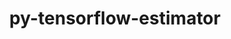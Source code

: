 ---
title: "py-tensorflow-estimator"
layout: cache
categories: [package, develop]
meta: {"versions": ["2.10"], "compilers": ["gcc@=11.3.0", "gcc@=7.3.1"], "oss": ["amzn2", "ubuntu22.04"], "platforms": ["linux"], "targets": ["ivybridge", "x86_64_v3", "x86_64_v4"], "stacks": ["ml-linux-x86_64-cpu", "ml-linux-x86_64-cuda", "ml-linux-x86_64-rocm", "root"], "num_specs": 93, "num_specs_by_stack": {"root": 93, "ml-linux-x86_64-rocm": 26, "ml-linux-x86_64-cpu": 26, "ml-linux-x86_64-cuda": 30}}
spec_details: [{"hash": "k3plju37bxj6gmanm7q4mphbpncoel7v", "compiler": "gcc@=7.3.1", "versions": ["2.10"], "os": "amzn2", "platform": "linux", "target": "ivybridge", "variants": ["build_system=generic"], "stacks": ["root"], "size": "-", "tarball": "https://binaries.spack.io/develop/build_cache/linux-amzn2-ivybridge/gcc-7.3.1/py-tensorflow-estimator-2.10/linux-amzn2-ivybridge-gcc-7.3.1-py-tensorflow-estimator-2.10-k3plju37bxj6gmanm7q4mphbpncoel7v.spack"}, {"hash": "juv2fxr5urfsboxzbzx7ykgcmizlwhx2", "compiler": "gcc@=7.3.1", "versions": ["2.10"], "os": "amzn2", "platform": "linux", "target": "ivybridge", "variants": ["build_system=generic"], "stacks": ["root"], "size": "-", "tarball": "https://binaries.spack.io/develop/build_cache/linux-amzn2-ivybridge/gcc-7.3.1/py-tensorflow-estimator-2.10/linux-amzn2-ivybridge-gcc-7.3.1-py-tensorflow-estimator-2.10-juv2fxr5urfsboxzbzx7ykgcmizlwhx2.spack"}, {"hash": "chwzm7s4figklyssmebqbrz6cn6pcvsn", "compiler": "gcc@=7.3.1", "versions": ["2.10"], "os": "amzn2", "platform": "linux", "target": "ivybridge", "variants": ["build_system=generic"], "stacks": ["root"], "size": "-", "tarball": "https://binaries.spack.io/develop/build_cache/linux-amzn2-ivybridge/gcc-7.3.1/py-tensorflow-estimator-2.10/linux-amzn2-ivybridge-gcc-7.3.1-py-tensorflow-estimator-2.10-chwzm7s4figklyssmebqbrz6cn6pcvsn.spack"}, {"hash": "z43cutvsutnqbymuio2ovc2k2bx72tni", "compiler": "gcc@=7.3.1", "versions": ["2.10"], "os": "amzn2", "platform": "linux", "target": "ivybridge", "variants": ["build_system=generic"], "stacks": ["root"], "size": "-", "tarball": "https://binaries.spack.io/develop/build_cache/linux-amzn2-ivybridge/gcc-7.3.1/py-tensorflow-estimator-2.10/linux-amzn2-ivybridge-gcc-7.3.1-py-tensorflow-estimator-2.10-z43cutvsutnqbymuio2ovc2k2bx72tni.spack"}, {"hash": "ynfh6syv3immdi6ie4gl4ijbszrdjohd", "compiler": "gcc@=7.3.1", "versions": ["2.10"], "os": "amzn2", "platform": "linux", "target": "ivybridge", "variants": ["build_system=generic"], "stacks": ["root"], "size": "-", "tarball": "https://binaries.spack.io/develop/build_cache/linux-amzn2-ivybridge/gcc-7.3.1/py-tensorflow-estimator-2.10/linux-amzn2-ivybridge-gcc-7.3.1-py-tensorflow-estimator-2.10-ynfh6syv3immdi6ie4gl4ijbszrdjohd.spack"}, {"hash": "n2devouqhwwltqgagplwkibxnthpmvs3", "compiler": "gcc@=7.3.1", "versions": ["2.10"], "os": "amzn2", "platform": "linux", "target": "ivybridge", "variants": ["build_system=generic"], "stacks": ["root"], "size": "-", "tarball": "https://binaries.spack.io/develop/build_cache/linux-amzn2-ivybridge/gcc-7.3.1/py-tensorflow-estimator-2.10/linux-amzn2-ivybridge-gcc-7.3.1-py-tensorflow-estimator-2.10-n2devouqhwwltqgagplwkibxnthpmvs3.spack"}, {"hash": "5q6dwrmzoi5t3p4hfx7x4iswhca3uwem", "compiler": "gcc@=7.3.1", "versions": ["2.10"], "os": "amzn2", "platform": "linux", "target": "x86_64_v3", "variants": ["build_system=generic"], "stacks": ["root"], "size": "-", "tarball": "https://binaries.spack.io/develop/build_cache/linux-amzn2-x86_64_v3/gcc-7.3.1/py-tensorflow-estimator-2.10/linux-amzn2-x86_64_v3-gcc-7.3.1-py-tensorflow-estimator-2.10-5q6dwrmzoi5t3p4hfx7x4iswhca3uwem.spack"}, {"hash": "knnt7c62kcwo4lg2bauaxe67j6srtm6d", "compiler": "gcc@=7.3.1", "versions": ["2.10"], "os": "amzn2", "platform": "linux", "target": "x86_64_v3", "variants": ["build_system=generic"], "stacks": ["root"], "size": "-", "tarball": "https://binaries.spack.io/develop/build_cache/linux-amzn2-x86_64_v3/gcc-7.3.1/py-tensorflow-estimator-2.10/linux-amzn2-x86_64_v3-gcc-7.3.1-py-tensorflow-estimator-2.10-knnt7c62kcwo4lg2bauaxe67j6srtm6d.spack"}, {"hash": "obp2dlfiw5iw53ohcisiuluz25oergfc", "compiler": "gcc@=7.3.1", "versions": ["2.10"], "os": "amzn2", "platform": "linux", "target": "x86_64_v3", "variants": [], "stacks": ["root"], "size": "-", "tarball": "https://binaries.spack.io/develop/build_cache/linux-amzn2-x86_64_v3/gcc-7.3.1/py-tensorflow-estimator-2.10/linux-amzn2-x86_64_v3-gcc-7.3.1-py-tensorflow-estimator-2.10-obp2dlfiw5iw53ohcisiuluz25oergfc.spack"}, {"hash": "abdhy2run75xqlaygypmoexs5jsmiwn6", "compiler": "gcc@=7.3.1", "versions": ["2.10"], "os": "amzn2", "platform": "linux", "target": "x86_64_v3", "variants": ["build_system=generic"], "stacks": ["root"], "size": "-", "tarball": "https://binaries.spack.io/develop/build_cache/linux-amzn2-x86_64_v3/gcc-7.3.1/py-tensorflow-estimator-2.10/linux-amzn2-x86_64_v3-gcc-7.3.1-py-tensorflow-estimator-2.10-abdhy2run75xqlaygypmoexs5jsmiwn6.spack"}, {"hash": "225l7lsi6i3xoaidtcsuhhbkna7zpdoo", "compiler": "gcc@=7.3.1", "versions": ["2.10"], "os": "amzn2", "platform": "linux", "target": "x86_64_v3", "variants": ["build_system=generic"], "stacks": ["root", "ml-linux-x86_64-rocm", "ml-linux-x86_64-cpu"], "size": "-", "tarball": "https://binaries.spack.io/develop/build_cache/linux-amzn2-x86_64_v3/gcc-7.3.1/py-tensorflow-estimator-2.10/linux-amzn2-x86_64_v3-gcc-7.3.1-py-tensorflow-estimator-2.10-225l7lsi6i3xoaidtcsuhhbkna7zpdoo.spack"}, {"hash": "byy3qhql7lonnvj26vwykj6hzfpnljks", "compiler": "gcc@=7.3.1", "versions": ["2.10"], "os": "amzn2", "platform": "linux", "target": "x86_64_v3", "variants": ["build_system=generic"], "stacks": ["root"], "size": "-", "tarball": "https://binaries.spack.io/develop/build_cache/linux-amzn2-x86_64_v3/gcc-7.3.1/py-tensorflow-estimator-2.10/linux-amzn2-x86_64_v3-gcc-7.3.1-py-tensorflow-estimator-2.10-byy3qhql7lonnvj26vwykj6hzfpnljks.spack"}, {"hash": "apzxjn3es53nkkfbi2t4a6yqyqi26vyt", "compiler": "gcc@=7.3.1", "versions": ["2.10"], "os": "amzn2", "platform": "linux", "target": "x86_64_v3", "variants": ["build_system=generic"], "stacks": ["root"], "size": "-", "tarball": "https://binaries.spack.io/develop/build_cache/linux-amzn2-x86_64_v3/gcc-7.3.1/py-tensorflow-estimator-2.10/linux-amzn2-x86_64_v3-gcc-7.3.1-py-tensorflow-estimator-2.10-apzxjn3es53nkkfbi2t4a6yqyqi26vyt.spack"}, {"hash": "fu4ioqtdg2wt3sinxpyxi66oxsyr4pqu", "compiler": "gcc@=7.3.1", "versions": ["2.10"], "os": "amzn2", "platform": "linux", "target": "x86_64_v3", "variants": ["build_system=generic"], "stacks": ["root"], "size": "-", "tarball": "https://binaries.spack.io/develop/build_cache/linux-amzn2-x86_64_v3/gcc-7.3.1/py-tensorflow-estimator-2.10/linux-amzn2-x86_64_v3-gcc-7.3.1-py-tensorflow-estimator-2.10-fu4ioqtdg2wt3sinxpyxi66oxsyr4pqu.spack"}, {"hash": "eoi3mxj3puxudzdxks2j6lfqkzn5b4vl", "compiler": "gcc@=7.3.1", "versions": ["2.10"], "os": "amzn2", "platform": "linux", "target": "x86_64_v3", "variants": ["build_system=generic"], "stacks": ["root"], "size": "-", "tarball": "https://binaries.spack.io/develop/build_cache/linux-amzn2-x86_64_v3/gcc-7.3.1/py-tensorflow-estimator-2.10/linux-amzn2-x86_64_v3-gcc-7.3.1-py-tensorflow-estimator-2.10-eoi3mxj3puxudzdxks2j6lfqkzn5b4vl.spack"}, {"hash": "5lop2s2qo4bvvrkqtxz4wvqgtlorjua6", "compiler": "gcc@=7.3.1", "versions": ["2.10"], "os": "amzn2", "platform": "linux", "target": "x86_64_v3", "variants": ["build_system=generic"], "stacks": ["root"], "size": "-", "tarball": "https://binaries.spack.io/develop/build_cache/linux-amzn2-x86_64_v3/gcc-7.3.1/py-tensorflow-estimator-2.10/linux-amzn2-x86_64_v3-gcc-7.3.1-py-tensorflow-estimator-2.10-5lop2s2qo4bvvrkqtxz4wvqgtlorjua6.spack"}, {"hash": "d3snmyi3q5cfus44nmdrxg3qeimwwofc", "compiler": "gcc@=7.3.1", "versions": ["2.10"], "os": "amzn2", "platform": "linux", "target": "x86_64_v3", "variants": ["build_system=generic"], "stacks": ["root"], "size": "-", "tarball": "https://binaries.spack.io/develop/build_cache/linux-amzn2-x86_64_v3/gcc-7.3.1/py-tensorflow-estimator-2.10/linux-amzn2-x86_64_v3-gcc-7.3.1-py-tensorflow-estimator-2.10-d3snmyi3q5cfus44nmdrxg3qeimwwofc.spack"}, {"hash": "53dvgz3eykwpkju6lqwq3jgbi4wrtxbi", "compiler": "gcc@=7.3.1", "versions": ["2.10"], "os": "amzn2", "platform": "linux", "target": "x86_64_v3", "variants": ["build_system=generic"], "stacks": ["root"], "size": "-", "tarball": "https://binaries.spack.io/develop/build_cache/linux-amzn2-x86_64_v3/gcc-7.3.1/py-tensorflow-estimator-2.10/linux-amzn2-x86_64_v3-gcc-7.3.1-py-tensorflow-estimator-2.10-53dvgz3eykwpkju6lqwq3jgbi4wrtxbi.spack"}, {"hash": "ch77gf23mtmcskvlp32kfhasfxpxudpe", "compiler": "gcc@=7.3.1", "versions": ["2.10"], "os": "amzn2", "platform": "linux", "target": "x86_64_v3", "variants": ["build_system=generic"], "stacks": ["root"], "size": "-", "tarball": "https://binaries.spack.io/develop/build_cache/linux-amzn2-x86_64_v3/gcc-7.3.1/py-tensorflow-estimator-2.10/linux-amzn2-x86_64_v3-gcc-7.3.1-py-tensorflow-estimator-2.10-ch77gf23mtmcskvlp32kfhasfxpxudpe.spack"}, {"hash": "ag6iwugr2h4xtavs3k342fgcsb452pih", "compiler": "gcc@=7.3.1", "versions": ["2.10"], "os": "amzn2", "platform": "linux", "target": "x86_64_v3", "variants": ["build_system=generic"], "stacks": ["root"], "size": "-", "tarball": "https://binaries.spack.io/develop/build_cache/linux-amzn2-x86_64_v3/gcc-7.3.1/py-tensorflow-estimator-2.10/linux-amzn2-x86_64_v3-gcc-7.3.1-py-tensorflow-estimator-2.10-ag6iwugr2h4xtavs3k342fgcsb452pih.spack"}, {"hash": "6n54wj2ryjwix6dogzqh2pn3cym5tunj", "compiler": "gcc@=7.3.1", "versions": ["2.10"], "os": "amzn2", "platform": "linux", "target": "x86_64_v3", "variants": ["build_system=generic"], "stacks": ["root"], "size": "-", "tarball": "https://binaries.spack.io/develop/build_cache/linux-amzn2-x86_64_v3/gcc-7.3.1/py-tensorflow-estimator-2.10/linux-amzn2-x86_64_v3-gcc-7.3.1-py-tensorflow-estimator-2.10-6n54wj2ryjwix6dogzqh2pn3cym5tunj.spack"}, {"hash": "chwprdgv7flntwmk6hrlwr2fzzubwcb6", "compiler": "gcc@=7.3.1", "versions": ["2.10"], "os": "amzn2", "platform": "linux", "target": "x86_64_v3", "variants": ["build_system=generic"], "stacks": ["root"], "size": "-", "tarball": "https://binaries.spack.io/develop/build_cache/linux-amzn2-x86_64_v3/gcc-7.3.1/py-tensorflow-estimator-2.10/linux-amzn2-x86_64_v3-gcc-7.3.1-py-tensorflow-estimator-2.10-chwprdgv7flntwmk6hrlwr2fzzubwcb6.spack"}, {"hash": "6hns2hmsjlthitgfs3mafibmr3ye42r2", "compiler": "gcc@=7.3.1", "versions": ["2.10"], "os": "amzn2", "platform": "linux", "target": "x86_64_v3", "variants": ["build_system=generic"], "stacks": ["root"], "size": "-", "tarball": "https://binaries.spack.io/develop/build_cache/linux-amzn2-x86_64_v3/gcc-7.3.1/py-tensorflow-estimator-2.10/linux-amzn2-x86_64_v3-gcc-7.3.1-py-tensorflow-estimator-2.10-6hns2hmsjlthitgfs3mafibmr3ye42r2.spack"}, {"hash": "t6y7r4ie5xo2bmibbsogvv7ok5gpgk4q", "compiler": "gcc@=7.3.1", "versions": ["2.10"], "os": "amzn2", "platform": "linux", "target": "x86_64_v3", "variants": ["build_system=generic"], "stacks": ["root"], "size": "-", "tarball": "https://binaries.spack.io/develop/build_cache/linux-amzn2-x86_64_v3/gcc-7.3.1/py-tensorflow-estimator-2.10/linux-amzn2-x86_64_v3-gcc-7.3.1-py-tensorflow-estimator-2.10-t6y7r4ie5xo2bmibbsogvv7ok5gpgk4q.spack"}, {"hash": "lx4hcglvutmbykezoz42lsylapn7uxej", "compiler": "gcc@=7.3.1", "versions": ["2.10"], "os": "amzn2", "platform": "linux", "target": "x86_64_v3", "variants": ["build_system=generic"], "stacks": ["root"], "size": "-", "tarball": "https://binaries.spack.io/develop/build_cache/linux-amzn2-x86_64_v3/gcc-7.3.1/py-tensorflow-estimator-2.10/linux-amzn2-x86_64_v3-gcc-7.3.1-py-tensorflow-estimator-2.10-lx4hcglvutmbykezoz42lsylapn7uxej.spack"}, {"hash": "pvtbjgijzqhzab5dxlo7pysk3zaxslzp", "compiler": "gcc@=7.3.1", "versions": ["2.10"], "os": "amzn2", "platform": "linux", "target": "x86_64_v3", "variants": ["build_system=generic"], "stacks": ["root"], "size": "-", "tarball": "https://binaries.spack.io/develop/build_cache/linux-amzn2-x86_64_v3/gcc-7.3.1/py-tensorflow-estimator-2.10/linux-amzn2-x86_64_v3-gcc-7.3.1-py-tensorflow-estimator-2.10-pvtbjgijzqhzab5dxlo7pysk3zaxslzp.spack"}, {"hash": "xoplfn3ehx22mj4evgu2np3ixz3fqdn3", "compiler": "gcc@=7.3.1", "versions": ["2.10"], "os": "amzn2", "platform": "linux", "target": "x86_64_v3", "variants": [], "stacks": ["root"], "size": "-", "tarball": "https://binaries.spack.io/develop/build_cache/linux-amzn2-x86_64_v3/gcc-7.3.1/py-tensorflow-estimator-2.10/linux-amzn2-x86_64_v3-gcc-7.3.1-py-tensorflow-estimator-2.10-xoplfn3ehx22mj4evgu2np3ixz3fqdn3.spack"}, {"hash": "nqzl64r2bbe3pa54kh276ezxbwljxk3s", "compiler": "gcc@=7.3.1", "versions": ["2.10"], "os": "amzn2", "platform": "linux", "target": "x86_64_v3", "variants": ["build_system=generic"], "stacks": ["root"], "size": "-", "tarball": "https://binaries.spack.io/develop/build_cache/linux-amzn2-x86_64_v3/gcc-7.3.1/py-tensorflow-estimator-2.10/linux-amzn2-x86_64_v3-gcc-7.3.1-py-tensorflow-estimator-2.10-nqzl64r2bbe3pa54kh276ezxbwljxk3s.spack"}, {"hash": "x5ldcskcnsbnzqe64ycpr3oojsdnktu7", "compiler": "gcc@=7.3.1", "versions": ["2.10"], "os": "amzn2", "platform": "linux", "target": "x86_64_v3", "variants": ["build_system=generic"], "stacks": ["root"], "size": "-", "tarball": "https://binaries.spack.io/develop/build_cache/linux-amzn2-x86_64_v3/gcc-7.3.1/py-tensorflow-estimator-2.10/linux-amzn2-x86_64_v3-gcc-7.3.1-py-tensorflow-estimator-2.10-x5ldcskcnsbnzqe64ycpr3oojsdnktu7.spack"}, {"hash": "xruxfkcjqinli7cxggtsurccwh5pvdta", "compiler": "gcc@=7.3.1", "versions": ["2.10"], "os": "amzn2", "platform": "linux", "target": "x86_64_v3", "variants": ["build_system=generic"], "stacks": ["root"], "size": "-", "tarball": "https://binaries.spack.io/develop/build_cache/linux-amzn2-x86_64_v3/gcc-7.3.1/py-tensorflow-estimator-2.10/linux-amzn2-x86_64_v3-gcc-7.3.1-py-tensorflow-estimator-2.10-xruxfkcjqinli7cxggtsurccwh5pvdta.spack"}, {"hash": "ykgnyy7sls2px2r4ptgq4e275syatyol", "compiler": "gcc@=7.3.1", "versions": ["2.10"], "os": "amzn2", "platform": "linux", "target": "x86_64_v3", "variants": ["build_system=generic"], "stacks": ["root"], "size": "-", "tarball": "https://binaries.spack.io/develop/build_cache/linux-amzn2-x86_64_v3/gcc-7.3.1/py-tensorflow-estimator-2.10/linux-amzn2-x86_64_v3-gcc-7.3.1-py-tensorflow-estimator-2.10-ykgnyy7sls2px2r4ptgq4e275syatyol.spack"}, {"hash": "wdpi2ccn2ydi5qy255aqmluhehv2vu5w", "compiler": "gcc@=7.3.1", "versions": ["2.10"], "os": "amzn2", "platform": "linux", "target": "x86_64_v3", "variants": [], "stacks": ["root"], "size": "-", "tarball": "https://binaries.spack.io/develop/build_cache/linux-amzn2-x86_64_v3/gcc-7.3.1/py-tensorflow-estimator-2.10/linux-amzn2-x86_64_v3-gcc-7.3.1-py-tensorflow-estimator-2.10-wdpi2ccn2ydi5qy255aqmluhehv2vu5w.spack"}, {"hash": "xwxctlvpdfavvodm62beuoy6vjf47nu3", "compiler": "gcc@=7.3.1", "versions": ["2.10"], "os": "amzn2", "platform": "linux", "target": "x86_64_v3", "variants": ["build_system=generic"], "stacks": ["root", "ml-linux-x86_64-cuda"], "size": "-", "tarball": "https://binaries.spack.io/develop/build_cache/linux-amzn2-x86_64_v3/gcc-7.3.1/py-tensorflow-estimator-2.10/linux-amzn2-x86_64_v3-gcc-7.3.1-py-tensorflow-estimator-2.10-xwxctlvpdfavvodm62beuoy6vjf47nu3.spack"}, {"hash": "heyjvmtatyg6cxukawn32mopgjyjrmr4", "compiler": "gcc@=7.3.1", "versions": ["2.10"], "os": "amzn2", "platform": "linux", "target": "x86_64_v4", "variants": [], "stacks": ["root"], "size": "-", "tarball": "https://binaries.spack.io/develop/build_cache/linux-amzn2-x86_64_v4/gcc-7.3.1/py-tensorflow-estimator-2.10/linux-amzn2-x86_64_v4-gcc-7.3.1-py-tensorflow-estimator-2.10-heyjvmtatyg6cxukawn32mopgjyjrmr4.spack"}, {"hash": "44gn3uomtbf2gyt37fdqh6ajnjlqymst", "compiler": "gcc@=7.3.1", "versions": ["2.10"], "os": "amzn2", "platform": "linux", "target": "x86_64_v4", "variants": [], "stacks": ["root"], "size": "-", "tarball": "https://binaries.spack.io/develop/build_cache/linux-amzn2-x86_64_v4/gcc-7.3.1/py-tensorflow-estimator-2.10/linux-amzn2-x86_64_v4-gcc-7.3.1-py-tensorflow-estimator-2.10-44gn3uomtbf2gyt37fdqh6ajnjlqymst.spack"}, {"hash": "twiwmhsy43om4tulyqesvibq3iqdvvhs", "compiler": "gcc@=7.3.1", "versions": ["2.10"], "os": "amzn2", "platform": "linux", "target": "x86_64_v4", "variants": [], "stacks": ["root"], "size": "-", "tarball": "https://binaries.spack.io/develop/build_cache/linux-amzn2-x86_64_v4/gcc-7.3.1/py-tensorflow-estimator-2.10/linux-amzn2-x86_64_v4-gcc-7.3.1-py-tensorflow-estimator-2.10-twiwmhsy43om4tulyqesvibq3iqdvvhs.spack"}, {"hash": "jpuxlzoivdaspyiojq2k7muzxb56jcsm", "compiler": "gcc@=7.3.1", "versions": ["2.10"], "os": "amzn2", "platform": "linux", "target": "x86_64_v4", "variants": [], "stacks": ["root"], "size": "-", "tarball": "https://binaries.spack.io/develop/build_cache/linux-amzn2-x86_64_v4/gcc-7.3.1/py-tensorflow-estimator-2.10/linux-amzn2-x86_64_v4-gcc-7.3.1-py-tensorflow-estimator-2.10-jpuxlzoivdaspyiojq2k7muzxb56jcsm.spack"}, {"hash": "wm7wmy7yxk55gvg2c75ip4hxi5wihleu", "compiler": "gcc@=7.3.1", "versions": ["2.10"], "os": "amzn2", "platform": "linux", "target": "x86_64_v4", "variants": [], "stacks": ["root"], "size": "-", "tarball": "https://binaries.spack.io/develop/build_cache/linux-amzn2-x86_64_v4/gcc-7.3.1/py-tensorflow-estimator-2.10/linux-amzn2-x86_64_v4-gcc-7.3.1-py-tensorflow-estimator-2.10-wm7wmy7yxk55gvg2c75ip4hxi5wihleu.spack"}, {"hash": "ym3cazyxiy6whh46ruwj6wdzvdrdjbe6", "compiler": "gcc@=7.3.1", "versions": ["2.10"], "os": "amzn2", "platform": "linux", "target": "x86_64_v4", "variants": [], "stacks": ["root"], "size": "-", "tarball": "https://binaries.spack.io/develop/build_cache/linux-amzn2-x86_64_v4/gcc-7.3.1/py-tensorflow-estimator-2.10/linux-amzn2-x86_64_v4-gcc-7.3.1-py-tensorflow-estimator-2.10-ym3cazyxiy6whh46ruwj6wdzvdrdjbe6.spack"}, {"hash": "dynzfqczjoijzbu5xnyw4vnvhesyvrxy", "compiler": "gcc@=11.3.0", "versions": ["2.10"], "os": "ubuntu22.04", "platform": "linux", "target": "x86_64_v3", "variants": ["build_system=generic"], "stacks": ["root", "ml-linux-x86_64-cuda"], "size": "-", "tarball": "https://binaries.spack.io/develop/build_cache/linux-ubuntu22.04-x86_64_v3/gcc-11.3.0/py-tensorflow-estimator-2.10/linux-ubuntu22.04-x86_64_v3-gcc-11.3.0-py-tensorflow-estimator-2.10-dynzfqczjoijzbu5xnyw4vnvhesyvrxy.spack"}, {"hash": "dxw4etqsuujd3aq3nqzl5mtqzqjawoun", "compiler": "gcc@=11.3.0", "versions": ["2.10"], "os": "ubuntu22.04", "platform": "linux", "target": "x86_64_v3", "variants": ["build_system=generic"], "stacks": ["root", "ml-linux-x86_64-cuda"], "size": "-", "tarball": "https://binaries.spack.io/develop/build_cache/linux-ubuntu22.04-x86_64_v3/gcc-11.3.0/py-tensorflow-estimator-2.10/linux-ubuntu22.04-x86_64_v3-gcc-11.3.0-py-tensorflow-estimator-2.10-dxw4etqsuujd3aq3nqzl5mtqzqjawoun.spack"}, {"hash": "67dnr3vekyayeeeu5cgemswfikmhl2au", "compiler": "gcc@=11.3.0", "versions": ["2.10"], "os": "ubuntu22.04", "platform": "linux", "target": "x86_64_v3", "variants": ["build_system=generic"], "stacks": ["root", "ml-linux-x86_64-rocm", "ml-linux-x86_64-cpu"], "size": "-", "tarball": "https://binaries.spack.io/develop/build_cache/linux-ubuntu22.04-x86_64_v3/gcc-11.3.0/py-tensorflow-estimator-2.10/linux-ubuntu22.04-x86_64_v3-gcc-11.3.0-py-tensorflow-estimator-2.10-67dnr3vekyayeeeu5cgemswfikmhl2au.spack"}, {"hash": "7mkrwnfu5pyonit72nmp36o5b5sjvvor", "compiler": "gcc@=11.3.0", "versions": ["2.10"], "os": "ubuntu22.04", "platform": "linux", "target": "x86_64_v3", "variants": ["build_system=generic"], "stacks": ["root", "ml-linux-x86_64-rocm", "ml-linux-x86_64-cpu"], "size": "-", "tarball": "https://binaries.spack.io/develop/build_cache/linux-ubuntu22.04-x86_64_v3/gcc-11.3.0/py-tensorflow-estimator-2.10/linux-ubuntu22.04-x86_64_v3-gcc-11.3.0-py-tensorflow-estimator-2.10-7mkrwnfu5pyonit72nmp36o5b5sjvvor.spack"}, {"hash": "av7byt7sxnzgubsywrtxgfgovppalcqn", "compiler": "gcc@=11.3.0", "versions": ["2.10"], "os": "ubuntu22.04", "platform": "linux", "target": "x86_64_v3", "variants": ["build_system=generic"], "stacks": ["root", "ml-linux-x86_64-rocm", "ml-linux-x86_64-cpu"], "size": "-", "tarball": "https://binaries.spack.io/develop/build_cache/linux-ubuntu22.04-x86_64_v3/gcc-11.3.0/py-tensorflow-estimator-2.10/linux-ubuntu22.04-x86_64_v3-gcc-11.3.0-py-tensorflow-estimator-2.10-av7byt7sxnzgubsywrtxgfgovppalcqn.spack"}, {"hash": "coo2dvtl2rvopxqi56h7bhvoxprqpudt", "compiler": "gcc@=11.3.0", "versions": ["2.10"], "os": "ubuntu22.04", "platform": "linux", "target": "x86_64_v3", "variants": ["build_system=generic"], "stacks": ["root", "ml-linux-x86_64-cuda"], "size": "-", "tarball": "https://binaries.spack.io/develop/build_cache/linux-ubuntu22.04-x86_64_v3/gcc-11.3.0/py-tensorflow-estimator-2.10/linux-ubuntu22.04-x86_64_v3-gcc-11.3.0-py-tensorflow-estimator-2.10-coo2dvtl2rvopxqi56h7bhvoxprqpudt.spack"}, {"hash": "d7i5vpxfzi6yd2npsmpofrllvtmbpboz", "compiler": "gcc@=11.3.0", "versions": ["2.10"], "os": "ubuntu22.04", "platform": "linux", "target": "x86_64_v3", "variants": ["build_system=generic"], "stacks": ["root", "ml-linux-x86_64-cuda"], "size": "-", "tarball": "https://binaries.spack.io/develop/build_cache/linux-ubuntu22.04-x86_64_v3/gcc-11.3.0/py-tensorflow-estimator-2.10/linux-ubuntu22.04-x86_64_v3-gcc-11.3.0-py-tensorflow-estimator-2.10-d7i5vpxfzi6yd2npsmpofrllvtmbpboz.spack"}, {"hash": "b3l7ffpwtjflawtftzzhvg3cn52zdh6f", "compiler": "gcc@=11.3.0", "versions": ["2.10"], "os": "ubuntu22.04", "platform": "linux", "target": "x86_64_v3", "variants": ["build_system=generic"], "stacks": ["root", "ml-linux-x86_64-rocm", "ml-linux-x86_64-cpu"], "size": "-", "tarball": "https://binaries.spack.io/develop/build_cache/linux-ubuntu22.04-x86_64_v3/gcc-11.3.0/py-tensorflow-estimator-2.10/linux-ubuntu22.04-x86_64_v3-gcc-11.3.0-py-tensorflow-estimator-2.10-b3l7ffpwtjflawtftzzhvg3cn52zdh6f.spack"}, {"hash": "czhjy5myg4eqowujbrqwya34zm3dciuh", "compiler": "gcc@=11.3.0", "versions": ["2.10"], "os": "ubuntu22.04", "platform": "linux", "target": "x86_64_v3", "variants": ["build_system=generic"], "stacks": ["root", "ml-linux-x86_64-rocm", "ml-linux-x86_64-cpu"], "size": "-", "tarball": "https://binaries.spack.io/develop/build_cache/linux-ubuntu22.04-x86_64_v3/gcc-11.3.0/py-tensorflow-estimator-2.10/linux-ubuntu22.04-x86_64_v3-gcc-11.3.0-py-tensorflow-estimator-2.10-czhjy5myg4eqowujbrqwya34zm3dciuh.spack"}, {"hash": "c4hhpj7otgigjrzagmxvrceobmxddtfa", "compiler": "gcc@=11.3.0", "versions": ["2.10"], "os": "ubuntu22.04", "platform": "linux", "target": "x86_64_v3", "variants": ["build_system=generic"], "stacks": ["root", "ml-linux-x86_64-rocm", "ml-linux-x86_64-cpu"], "size": "-", "tarball": "https://binaries.spack.io/develop/build_cache/linux-ubuntu22.04-x86_64_v3/gcc-11.3.0/py-tensorflow-estimator-2.10/linux-ubuntu22.04-x86_64_v3-gcc-11.3.0-py-tensorflow-estimator-2.10-c4hhpj7otgigjrzagmxvrceobmxddtfa.spack"}, {"hash": "arn522tsxuu7wljhygptssyglsryv5hw", "compiler": "gcc@=11.3.0", "versions": ["2.10"], "os": "ubuntu22.04", "platform": "linux", "target": "x86_64_v3", "variants": ["build_system=generic"], "stacks": ["root", "ml-linux-x86_64-cuda"], "size": "-", "tarball": "https://binaries.spack.io/develop/build_cache/linux-ubuntu22.04-x86_64_v3/gcc-11.3.0/py-tensorflow-estimator-2.10/linux-ubuntu22.04-x86_64_v3-gcc-11.3.0-py-tensorflow-estimator-2.10-arn522tsxuu7wljhygptssyglsryv5hw.spack"}, {"hash": "6mnsss6jw24wt2iavd263sfu3t56ftnv", "compiler": "gcc@=11.3.0", "versions": ["2.10"], "os": "ubuntu22.04", "platform": "linux", "target": "x86_64_v3", "variants": ["build_system=generic"], "stacks": ["root", "ml-linux-x86_64-cuda"], "size": "-", "tarball": "https://binaries.spack.io/develop/build_cache/linux-ubuntu22.04-x86_64_v3/gcc-11.3.0/py-tensorflow-estimator-2.10/linux-ubuntu22.04-x86_64_v3-gcc-11.3.0-py-tensorflow-estimator-2.10-6mnsss6jw24wt2iavd263sfu3t56ftnv.spack"}, {"hash": "6lhvypg7l2kiavgkd7i6j77uu2ujjpu6", "compiler": "gcc@=11.3.0", "versions": ["2.10"], "os": "ubuntu22.04", "platform": "linux", "target": "x86_64_v3", "variants": ["build_system=generic"], "stacks": ["root", "ml-linux-x86_64-cuda"], "size": "-", "tarball": "https://binaries.spack.io/develop/build_cache/linux-ubuntu22.04-x86_64_v3/gcc-11.3.0/py-tensorflow-estimator-2.10/linux-ubuntu22.04-x86_64_v3-gcc-11.3.0-py-tensorflow-estimator-2.10-6lhvypg7l2kiavgkd7i6j77uu2ujjpu6.spack"}, {"hash": "54faryzdds3hjwsutrcyl2d4xm6luxkq", "compiler": "gcc@=11.3.0", "versions": ["2.10"], "os": "ubuntu22.04", "platform": "linux", "target": "x86_64_v3", "variants": ["build_system=generic"], "stacks": ["root", "ml-linux-x86_64-cuda"], "size": "-", "tarball": "https://binaries.spack.io/develop/build_cache/linux-ubuntu22.04-x86_64_v3/gcc-11.3.0/py-tensorflow-estimator-2.10/linux-ubuntu22.04-x86_64_v3-gcc-11.3.0-py-tensorflow-estimator-2.10-54faryzdds3hjwsutrcyl2d4xm6luxkq.spack"}, {"hash": "5if7grs6x2mmqhgrrodu4dwuq2ryaeir", "compiler": "gcc@=11.3.0", "versions": ["2.10"], "os": "ubuntu22.04", "platform": "linux", "target": "x86_64_v3", "variants": ["build_system=generic"], "stacks": ["root", "ml-linux-x86_64-cuda"], "size": "-", "tarball": "https://binaries.spack.io/develop/build_cache/linux-ubuntu22.04-x86_64_v3/gcc-11.3.0/py-tensorflow-estimator-2.10/linux-ubuntu22.04-x86_64_v3-gcc-11.3.0-py-tensorflow-estimator-2.10-5if7grs6x2mmqhgrrodu4dwuq2ryaeir.spack"}, {"hash": "7gw6d34lcfxvivparexe5yowvc4lwx62", "compiler": "gcc@=11.3.0", "versions": ["2.10"], "os": "ubuntu22.04", "platform": "linux", "target": "x86_64_v3", "variants": ["build_system=generic"], "stacks": ["root", "ml-linux-x86_64-cuda"], "size": "-", "tarball": "https://binaries.spack.io/develop/build_cache/linux-ubuntu22.04-x86_64_v3/gcc-11.3.0/py-tensorflow-estimator-2.10/linux-ubuntu22.04-x86_64_v3-gcc-11.3.0-py-tensorflow-estimator-2.10-7gw6d34lcfxvivparexe5yowvc4lwx62.spack"}, {"hash": "3uipdcxdrnenf6kbuicn5ke6roqqjso7", "compiler": "gcc@=11.3.0", "versions": ["2.10"], "os": "ubuntu22.04", "platform": "linux", "target": "x86_64_v3", "variants": ["build_system=generic"], "stacks": ["root", "ml-linux-x86_64-rocm", "ml-linux-x86_64-cpu"], "size": "-", "tarball": "https://binaries.spack.io/develop/build_cache/linux-ubuntu22.04-x86_64_v3/gcc-11.3.0/py-tensorflow-estimator-2.10/linux-ubuntu22.04-x86_64_v3-gcc-11.3.0-py-tensorflow-estimator-2.10-3uipdcxdrnenf6kbuicn5ke6roqqjso7.spack"}, {"hash": "6rhrdph2kvsgylasm75rsg53vyzpdamf", "compiler": "gcc@=11.3.0", "versions": ["2.10"], "os": "ubuntu22.04", "platform": "linux", "target": "x86_64_v3", "variants": ["build_system=generic"], "stacks": ["root", "ml-linux-x86_64-cuda"], "size": "-", "tarball": "https://binaries.spack.io/develop/build_cache/linux-ubuntu22.04-x86_64_v3/gcc-11.3.0/py-tensorflow-estimator-2.10/linux-ubuntu22.04-x86_64_v3-gcc-11.3.0-py-tensorflow-estimator-2.10-6rhrdph2kvsgylasm75rsg53vyzpdamf.spack"}, {"hash": "56fum6r4nqu52yfenfd26zgmv5sxfq3a", "compiler": "gcc@=11.3.0", "versions": ["2.10"], "os": "ubuntu22.04", "platform": "linux", "target": "x86_64_v3", "variants": ["build_system=generic"], "stacks": ["root", "ml-linux-x86_64-cuda"], "size": "-", "tarball": "https://binaries.spack.io/develop/build_cache/linux-ubuntu22.04-x86_64_v3/gcc-11.3.0/py-tensorflow-estimator-2.10/linux-ubuntu22.04-x86_64_v3-gcc-11.3.0-py-tensorflow-estimator-2.10-56fum6r4nqu52yfenfd26zgmv5sxfq3a.spack"}, {"hash": "3prwu5bcch5t5i57zgckacvi56ktp7hb", "compiler": "gcc@=11.3.0", "versions": ["2.10"], "os": "ubuntu22.04", "platform": "linux", "target": "x86_64_v3", "variants": ["build_system=generic"], "stacks": ["root", "ml-linux-x86_64-rocm", "ml-linux-x86_64-cpu"], "size": "-", "tarball": "https://binaries.spack.io/develop/build_cache/linux-ubuntu22.04-x86_64_v3/gcc-11.3.0/py-tensorflow-estimator-2.10/linux-ubuntu22.04-x86_64_v3-gcc-11.3.0-py-tensorflow-estimator-2.10-3prwu5bcch5t5i57zgckacvi56ktp7hb.spack"}, {"hash": "77zbdrra54pqutmo4l7dt6miuh6hushp", "compiler": "gcc@=11.3.0", "versions": ["2.10"], "os": "ubuntu22.04", "platform": "linux", "target": "x86_64_v3", "variants": ["build_system=generic"], "stacks": ["root", "ml-linux-x86_64-cuda"], "size": "-", "tarball": "https://binaries.spack.io/develop/build_cache/linux-ubuntu22.04-x86_64_v3/gcc-11.3.0/py-tensorflow-estimator-2.10/linux-ubuntu22.04-x86_64_v3-gcc-11.3.0-py-tensorflow-estimator-2.10-77zbdrra54pqutmo4l7dt6miuh6hushp.spack"}, {"hash": "aerzf5rqhwksuwsp46wgtkjc3iaxz7s5", "compiler": "gcc@=11.3.0", "versions": ["2.10"], "os": "ubuntu22.04", "platform": "linux", "target": "x86_64_v3", "variants": ["build_system=generic"], "stacks": ["root", "ml-linux-x86_64-rocm", "ml-linux-x86_64-cpu"], "size": "-", "tarball": "https://binaries.spack.io/develop/build_cache/linux-ubuntu22.04-x86_64_v3/gcc-11.3.0/py-tensorflow-estimator-2.10/linux-ubuntu22.04-x86_64_v3-gcc-11.3.0-py-tensorflow-estimator-2.10-aerzf5rqhwksuwsp46wgtkjc3iaxz7s5.spack"}, {"hash": "di43dutxijidm24uubsekdke6aiyuxwl", "compiler": "gcc@=11.3.0", "versions": ["2.10"], "os": "ubuntu22.04", "platform": "linux", "target": "x86_64_v3", "variants": ["build_system=generic"], "stacks": ["root", "ml-linux-x86_64-rocm", "ml-linux-x86_64-cpu"], "size": "-", "tarball": "https://binaries.spack.io/develop/build_cache/linux-ubuntu22.04-x86_64_v3/gcc-11.3.0/py-tensorflow-estimator-2.10/linux-ubuntu22.04-x86_64_v3-gcc-11.3.0-py-tensorflow-estimator-2.10-di43dutxijidm24uubsekdke6aiyuxwl.spack"}, {"hash": "ph6awkpssey7qb57letgicik3f3554gz", "compiler": "gcc@=11.3.0", "versions": ["2.10"], "os": "ubuntu22.04", "platform": "linux", "target": "x86_64_v3", "variants": ["build_system=generic"], "stacks": ["root", "ml-linux-x86_64-cuda"], "size": "-", "tarball": "https://binaries.spack.io/develop/build_cache/linux-ubuntu22.04-x86_64_v3/gcc-11.3.0/py-tensorflow-estimator-2.10/linux-ubuntu22.04-x86_64_v3-gcc-11.3.0-py-tensorflow-estimator-2.10-ph6awkpssey7qb57letgicik3f3554gz.spack"}, {"hash": "eku4r7u7hwulvjjzo6rtpxi74p4n6bye", "compiler": "gcc@=11.3.0", "versions": ["2.10"], "os": "ubuntu22.04", "platform": "linux", "target": "x86_64_v3", "variants": ["build_system=generic"], "stacks": ["root", "ml-linux-x86_64-rocm", "ml-linux-x86_64-cpu"], "size": "-", "tarball": "https://binaries.spack.io/develop/build_cache/linux-ubuntu22.04-x86_64_v3/gcc-11.3.0/py-tensorflow-estimator-2.10/linux-ubuntu22.04-x86_64_v3-gcc-11.3.0-py-tensorflow-estimator-2.10-eku4r7u7hwulvjjzo6rtpxi74p4n6bye.spack"}, {"hash": "rtraej7ull6um6rcs37nbgvtb7hja5sj", "compiler": "gcc@=11.3.0", "versions": ["2.10"], "os": "ubuntu22.04", "platform": "linux", "target": "x86_64_v3", "variants": ["build_system=generic"], "stacks": ["root", "ml-linux-x86_64-cuda"], "size": "-", "tarball": "https://binaries.spack.io/develop/build_cache/linux-ubuntu22.04-x86_64_v3/gcc-11.3.0/py-tensorflow-estimator-2.10/linux-ubuntu22.04-x86_64_v3-gcc-11.3.0-py-tensorflow-estimator-2.10-rtraej7ull6um6rcs37nbgvtb7hja5sj.spack"}, {"hash": "fzt7bsucnq4kluxgnr2ngqwoqh6iew4v", "compiler": "gcc@=11.3.0", "versions": ["2.10"], "os": "ubuntu22.04", "platform": "linux", "target": "x86_64_v3", "variants": ["build_system=generic"], "stacks": ["root", "ml-linux-x86_64-cuda"], "size": "-", "tarball": "https://binaries.spack.io/develop/build_cache/linux-ubuntu22.04-x86_64_v3/gcc-11.3.0/py-tensorflow-estimator-2.10/linux-ubuntu22.04-x86_64_v3-gcc-11.3.0-py-tensorflow-estimator-2.10-fzt7bsucnq4kluxgnr2ngqwoqh6iew4v.spack"}, {"hash": "qxsi4eior2qzrg2hi4oghmhzm7tj7qzv", "compiler": "gcc@=11.3.0", "versions": ["2.10"], "os": "ubuntu22.04", "platform": "linux", "target": "x86_64_v3", "variants": ["build_system=generic"], "stacks": ["root", "ml-linux-x86_64-cuda"], "size": "-", "tarball": "https://binaries.spack.io/develop/build_cache/linux-ubuntu22.04-x86_64_v3/gcc-11.3.0/py-tensorflow-estimator-2.10/linux-ubuntu22.04-x86_64_v3-gcc-11.3.0-py-tensorflow-estimator-2.10-qxsi4eior2qzrg2hi4oghmhzm7tj7qzv.spack"}, {"hash": "e6tngerchkbgyhz7rcjifqfada3l2qja", "compiler": "gcc@=11.3.0", "versions": ["2.10"], "os": "ubuntu22.04", "platform": "linux", "target": "x86_64_v3", "variants": ["build_system=generic"], "stacks": ["root", "ml-linux-x86_64-cuda"], "size": "-", "tarball": "https://binaries.spack.io/develop/build_cache/linux-ubuntu22.04-x86_64_v3/gcc-11.3.0/py-tensorflow-estimator-2.10/linux-ubuntu22.04-x86_64_v3-gcc-11.3.0-py-tensorflow-estimator-2.10-e6tngerchkbgyhz7rcjifqfada3l2qja.spack"}, {"hash": "ssi57ohcksbuikpexqw4gfxwxksjkwqs", "compiler": "gcc@=11.3.0", "versions": ["2.10"], "os": "ubuntu22.04", "platform": "linux", "target": "x86_64_v3", "variants": ["build_system=generic"], "stacks": ["root", "ml-linux-x86_64-rocm", "ml-linux-x86_64-cpu"], "size": "-", "tarball": "https://binaries.spack.io/develop/build_cache/linux-ubuntu22.04-x86_64_v3/gcc-11.3.0/py-tensorflow-estimator-2.10/linux-ubuntu22.04-x86_64_v3-gcc-11.3.0-py-tensorflow-estimator-2.10-ssi57ohcksbuikpexqw4gfxwxksjkwqs.spack"}, {"hash": "iirhbd6m7uxdmohk4fgssge7reazjgxl", "compiler": "gcc@=11.3.0", "versions": ["2.10"], "os": "ubuntu22.04", "platform": "linux", "target": "x86_64_v3", "variants": ["build_system=generic"], "stacks": ["root", "ml-linux-x86_64-cuda"], "size": "-", "tarball": "https://binaries.spack.io/develop/build_cache/linux-ubuntu22.04-x86_64_v3/gcc-11.3.0/py-tensorflow-estimator-2.10/linux-ubuntu22.04-x86_64_v3-gcc-11.3.0-py-tensorflow-estimator-2.10-iirhbd6m7uxdmohk4fgssge7reazjgxl.spack"}, {"hash": "toaebnxa3sci3q47e2vo7m4zwmtfuz6c", "compiler": "gcc@=11.3.0", "versions": ["2.10"], "os": "ubuntu22.04", "platform": "linux", "target": "x86_64_v3", "variants": ["build_system=generic"], "stacks": ["root", "ml-linux-x86_64-cuda"], "size": "-", "tarball": "https://binaries.spack.io/develop/build_cache/linux-ubuntu22.04-x86_64_v3/gcc-11.3.0/py-tensorflow-estimator-2.10/linux-ubuntu22.04-x86_64_v3-gcc-11.3.0-py-tensorflow-estimator-2.10-toaebnxa3sci3q47e2vo7m4zwmtfuz6c.spack"}, {"hash": "jfogeinkadhuo4wk32ug7zkd2s5q2yys", "compiler": "gcc@=11.3.0", "versions": ["2.10"], "os": "ubuntu22.04", "platform": "linux", "target": "x86_64_v3", "variants": ["build_system=generic"], "stacks": ["root", "ml-linux-x86_64-cuda"], "size": "-", "tarball": "https://binaries.spack.io/develop/build_cache/linux-ubuntu22.04-x86_64_v3/gcc-11.3.0/py-tensorflow-estimator-2.10/linux-ubuntu22.04-x86_64_v3-gcc-11.3.0-py-tensorflow-estimator-2.10-jfogeinkadhuo4wk32ug7zkd2s5q2yys.spack"}, {"hash": "umpqbgkosxb6ewhgwrnoqlbt53fguvcn", "compiler": "gcc@=11.3.0", "versions": ["2.10"], "os": "ubuntu22.04", "platform": "linux", "target": "x86_64_v3", "variants": ["build_system=generic"], "stacks": ["root", "ml-linux-x86_64-rocm", "ml-linux-x86_64-cpu"], "size": "-", "tarball": "https://binaries.spack.io/develop/build_cache/linux-ubuntu22.04-x86_64_v3/gcc-11.3.0/py-tensorflow-estimator-2.10/linux-ubuntu22.04-x86_64_v3-gcc-11.3.0-py-tensorflow-estimator-2.10-umpqbgkosxb6ewhgwrnoqlbt53fguvcn.spack"}, {"hash": "jpajtxmbwh4oamfrmb37xzoojbak6h3g", "compiler": "gcc@=11.3.0", "versions": ["2.10"], "os": "ubuntu22.04", "platform": "linux", "target": "x86_64_v3", "variants": ["build_system=generic"], "stacks": ["root", "ml-linux-x86_64-rocm", "ml-linux-x86_64-cpu"], "size": "-", "tarball": "https://binaries.spack.io/develop/build_cache/linux-ubuntu22.04-x86_64_v3/gcc-11.3.0/py-tensorflow-estimator-2.10/linux-ubuntu22.04-x86_64_v3-gcc-11.3.0-py-tensorflow-estimator-2.10-jpajtxmbwh4oamfrmb37xzoojbak6h3g.spack"}, {"hash": "trrf6iudcskdconxtdxhobpj5brzt45j", "compiler": "gcc@=11.3.0", "versions": ["2.10"], "os": "ubuntu22.04", "platform": "linux", "target": "x86_64_v3", "variants": ["build_system=generic"], "stacks": ["root", "ml-linux-x86_64-rocm", "ml-linux-x86_64-cpu"], "size": "-", "tarball": "https://binaries.spack.io/develop/build_cache/linux-ubuntu22.04-x86_64_v3/gcc-11.3.0/py-tensorflow-estimator-2.10/linux-ubuntu22.04-x86_64_v3-gcc-11.3.0-py-tensorflow-estimator-2.10-trrf6iudcskdconxtdxhobpj5brzt45j.spack"}, {"hash": "hb74uxbeqfntqpzbf7prgjpdc76moa6f", "compiler": "gcc@=11.3.0", "versions": ["2.10"], "os": "ubuntu22.04", "platform": "linux", "target": "x86_64_v3", "variants": ["build_system=generic"], "stacks": ["root", "ml-linux-x86_64-cuda"], "size": "-", "tarball": "https://binaries.spack.io/develop/build_cache/linux-ubuntu22.04-x86_64_v3/gcc-11.3.0/py-tensorflow-estimator-2.10/linux-ubuntu22.04-x86_64_v3-gcc-11.3.0-py-tensorflow-estimator-2.10-hb74uxbeqfntqpzbf7prgjpdc76moa6f.spack"}, {"hash": "kuuswpue6epoenbqx7ecobxn4byqhmu2", "compiler": "gcc@=11.3.0", "versions": ["2.10"], "os": "ubuntu22.04", "platform": "linux", "target": "x86_64_v3", "variants": ["build_system=generic"], "stacks": ["root", "ml-linux-x86_64-rocm", "ml-linux-x86_64-cpu"], "size": "-", "tarball": "https://binaries.spack.io/develop/build_cache/linux-ubuntu22.04-x86_64_v3/gcc-11.3.0/py-tensorflow-estimator-2.10/linux-ubuntu22.04-x86_64_v3-gcc-11.3.0-py-tensorflow-estimator-2.10-kuuswpue6epoenbqx7ecobxn4byqhmu2.spack"}, {"hash": "vyqpec5iyirqmbedf3l2kihldqxx3dta", "compiler": "gcc@=11.3.0", "versions": ["2.10"], "os": "ubuntu22.04", "platform": "linux", "target": "x86_64_v3", "variants": ["build_system=generic"], "stacks": ["root", "ml-linux-x86_64-cuda"], "size": "-", "tarball": "https://binaries.spack.io/develop/build_cache/linux-ubuntu22.04-x86_64_v3/gcc-11.3.0/py-tensorflow-estimator-2.10/linux-ubuntu22.04-x86_64_v3-gcc-11.3.0-py-tensorflow-estimator-2.10-vyqpec5iyirqmbedf3l2kihldqxx3dta.spack"}, {"hash": "mv6zqflbjjzaarlv5dyfy7alx4v3dp7a", "compiler": "gcc@=11.3.0", "versions": ["2.10"], "os": "ubuntu22.04", "platform": "linux", "target": "x86_64_v3", "variants": ["build_system=generic"], "stacks": ["root", "ml-linux-x86_64-rocm", "ml-linux-x86_64-cpu"], "size": "-", "tarball": "https://binaries.spack.io/develop/build_cache/linux-ubuntu22.04-x86_64_v3/gcc-11.3.0/py-tensorflow-estimator-2.10/linux-ubuntu22.04-x86_64_v3-gcc-11.3.0-py-tensorflow-estimator-2.10-mv6zqflbjjzaarlv5dyfy7alx4v3dp7a.spack"}, {"hash": "vhsvfhvwbtmiptem7km3swxixgudcknu", "compiler": "gcc@=11.3.0", "versions": ["2.10"], "os": "ubuntu22.04", "platform": "linux", "target": "x86_64_v3", "variants": ["build_system=generic"], "stacks": ["root", "ml-linux-x86_64-cuda"], "size": "-", "tarball": "https://binaries.spack.io/develop/build_cache/linux-ubuntu22.04-x86_64_v3/gcc-11.3.0/py-tensorflow-estimator-2.10/linux-ubuntu22.04-x86_64_v3-gcc-11.3.0-py-tensorflow-estimator-2.10-vhsvfhvwbtmiptem7km3swxixgudcknu.spack"}, {"hash": "o27qbop35cr4w64wjwuyv7i4osdw3t2v", "compiler": "gcc@=11.3.0", "versions": ["2.10"], "os": "ubuntu22.04", "platform": "linux", "target": "x86_64_v3", "variants": ["build_system=generic"], "stacks": ["root", "ml-linux-x86_64-rocm", "ml-linux-x86_64-cpu"], "size": "-", "tarball": "https://binaries.spack.io/develop/build_cache/linux-ubuntu22.04-x86_64_v3/gcc-11.3.0/py-tensorflow-estimator-2.10/linux-ubuntu22.04-x86_64_v3-gcc-11.3.0-py-tensorflow-estimator-2.10-o27qbop35cr4w64wjwuyv7i4osdw3t2v.spack"}, {"hash": "yvhbvt6egcx5dsqzj262saswyrbhjazn", "compiler": "gcc@=11.3.0", "versions": ["2.10"], "os": "ubuntu22.04", "platform": "linux", "target": "x86_64_v3", "variants": ["build_system=generic"], "stacks": ["root", "ml-linux-x86_64-rocm", "ml-linux-x86_64-cpu"], "size": "-", "tarball": "https://binaries.spack.io/develop/build_cache/linux-ubuntu22.04-x86_64_v3/gcc-11.3.0/py-tensorflow-estimator-2.10/linux-ubuntu22.04-x86_64_v3-gcc-11.3.0-py-tensorflow-estimator-2.10-yvhbvt6egcx5dsqzj262saswyrbhjazn.spack"}, {"hash": "qknqxutbklfchpshz73zxktilat7vj5k", "compiler": "gcc@=11.3.0", "versions": ["2.10"], "os": "ubuntu22.04", "platform": "linux", "target": "x86_64_v3", "variants": ["build_system=generic"], "stacks": ["root", "ml-linux-x86_64-rocm", "ml-linux-x86_64-cpu"], "size": "-", "tarball": "https://binaries.spack.io/develop/build_cache/linux-ubuntu22.04-x86_64_v3/gcc-11.3.0/py-tensorflow-estimator-2.10/linux-ubuntu22.04-x86_64_v3-gcc-11.3.0-py-tensorflow-estimator-2.10-qknqxutbklfchpshz73zxktilat7vj5k.spack"}, {"hash": "xdigxzomvjmtzdviv4xheujytyhyetyr", "compiler": "gcc@=11.3.0", "versions": ["2.10"], "os": "ubuntu22.04", "platform": "linux", "target": "x86_64_v3", "variants": ["build_system=generic"], "stacks": ["root", "ml-linux-x86_64-rocm", "ml-linux-x86_64-cpu"], "size": "-", "tarball": "https://binaries.spack.io/develop/build_cache/linux-ubuntu22.04-x86_64_v3/gcc-11.3.0/py-tensorflow-estimator-2.10/linux-ubuntu22.04-x86_64_v3-gcc-11.3.0-py-tensorflow-estimator-2.10-xdigxzomvjmtzdviv4xheujytyhyetyr.spack"}, {"hash": "nggw54hlh57qe3kdzzdnqtpvsx7qhpag", "compiler": "gcc@=11.3.0", "versions": ["2.10"], "os": "ubuntu22.04", "platform": "linux", "target": "x86_64_v3", "variants": ["build_system=generic"], "stacks": ["root", "ml-linux-x86_64-cuda"], "size": "-", "tarball": "https://binaries.spack.io/develop/build_cache/linux-ubuntu22.04-x86_64_v3/gcc-11.3.0/py-tensorflow-estimator-2.10/linux-ubuntu22.04-x86_64_v3-gcc-11.3.0-py-tensorflow-estimator-2.10-nggw54hlh57qe3kdzzdnqtpvsx7qhpag.spack"}, {"hash": "ujczqdpctjsjd6hp2y5h5piohbafixsd", "compiler": "gcc@=11.3.0", "versions": ["2.10"], "os": "ubuntu22.04", "platform": "linux", "target": "x86_64_v3", "variants": ["build_system=generic"], "stacks": ["root", "ml-linux-x86_64-cuda"], "size": "-", "tarball": "https://binaries.spack.io/develop/build_cache/linux-ubuntu22.04-x86_64_v3/gcc-11.3.0/py-tensorflow-estimator-2.10/linux-ubuntu22.04-x86_64_v3-gcc-11.3.0-py-tensorflow-estimator-2.10-ujczqdpctjsjd6hp2y5h5piohbafixsd.spack"}, {"hash": "qndbr3ocinavfzgbxlw3tn6avxwg62is", "compiler": "gcc@=11.3.0", "versions": ["2.10"], "os": "ubuntu22.04", "platform": "linux", "target": "x86_64_v3", "variants": ["build_system=generic"], "stacks": ["root", "ml-linux-x86_64-rocm", "ml-linux-x86_64-cpu"], "size": "-", "tarball": "https://binaries.spack.io/develop/build_cache/linux-ubuntu22.04-x86_64_v3/gcc-11.3.0/py-tensorflow-estimator-2.10/linux-ubuntu22.04-x86_64_v3-gcc-11.3.0-py-tensorflow-estimator-2.10-qndbr3ocinavfzgbxlw3tn6avxwg62is.spack"}, {"hash": "qnnejhwcdopdcgxb6fzit66lj3dpinnk", "compiler": "gcc@=11.3.0", "versions": ["2.10"], "os": "ubuntu22.04", "platform": "linux", "target": "x86_64_v3", "variants": ["build_system=generic"], "stacks": ["root", "ml-linux-x86_64-cuda"], "size": "-", "tarball": "https://binaries.spack.io/develop/build_cache/linux-ubuntu22.04-x86_64_v3/gcc-11.3.0/py-tensorflow-estimator-2.10/linux-ubuntu22.04-x86_64_v3-gcc-11.3.0-py-tensorflow-estimator-2.10-qnnejhwcdopdcgxb6fzit66lj3dpinnk.spack"}, {"hash": "wdvb6bjnrs36zwqi47tklklsvazk2a3l", "compiler": "gcc@=11.3.0", "versions": ["2.10"], "os": "ubuntu22.04", "platform": "linux", "target": "x86_64_v3", "variants": ["build_system=generic"], "stacks": ["root", "ml-linux-x86_64-rocm", "ml-linux-x86_64-cpu"], "size": "-", "tarball": "https://binaries.spack.io/develop/build_cache/linux-ubuntu22.04-x86_64_v3/gcc-11.3.0/py-tensorflow-estimator-2.10/linux-ubuntu22.04-x86_64_v3-gcc-11.3.0-py-tensorflow-estimator-2.10-wdvb6bjnrs36zwqi47tklklsvazk2a3l.spack"}, {"hash": "xzjlupla6iz5bu3rnmwwsqgqlqstoeql", "compiler": "gcc@=11.3.0", "versions": ["2.10"], "os": "ubuntu22.04", "platform": "linux", "target": "x86_64_v3", "variants": ["build_system=generic"], "stacks": ["root", "ml-linux-x86_64-cuda"], "size": "-", "tarball": "https://binaries.spack.io/develop/build_cache/linux-ubuntu22.04-x86_64_v3/gcc-11.3.0/py-tensorflow-estimator-2.10/linux-ubuntu22.04-x86_64_v3-gcc-11.3.0-py-tensorflow-estimator-2.10-xzjlupla6iz5bu3rnmwwsqgqlqstoeql.spack"}, {"hash": "z5igv2ytopc3xkluqtn6kmvnwxwl7t4x", "compiler": "gcc@=11.3.0", "versions": ["2.10"], "os": "ubuntu22.04", "platform": "linux", "target": "x86_64_v3", "variants": ["build_system=generic"], "stacks": ["root", "ml-linux-x86_64-cuda"], "size": "-", "tarball": "https://binaries.spack.io/develop/build_cache/linux-ubuntu22.04-x86_64_v3/gcc-11.3.0/py-tensorflow-estimator-2.10/linux-ubuntu22.04-x86_64_v3-gcc-11.3.0-py-tensorflow-estimator-2.10-z5igv2ytopc3xkluqtn6kmvnwxwl7t4x.spack"}, {"hash": "v74dkbiqp4imh5m56jeaavjcsxnttmrm", "compiler": "gcc@=11.3.0", "versions": ["2.10"], "os": "ubuntu22.04", "platform": "linux", "target": "x86_64_v3", "variants": ["build_system=generic"], "stacks": ["root", "ml-linux-x86_64-rocm", "ml-linux-x86_64-cpu"], "size": "-", "tarball": "https://binaries.spack.io/develop/build_cache/linux-ubuntu22.04-x86_64_v3/gcc-11.3.0/py-tensorflow-estimator-2.10/linux-ubuntu22.04-x86_64_v3-gcc-11.3.0-py-tensorflow-estimator-2.10-v74dkbiqp4imh5m56jeaavjcsxnttmrm.spack"}, {"hash": "vxlzfgmjnn4f2nsbwl53wqz3i7eylk6e", "compiler": "gcc@=11.3.0", "versions": ["2.10"], "os": "ubuntu22.04", "platform": "linux", "target": "x86_64_v3", "variants": ["build_system=generic"], "stacks": ["root", "ml-linux-x86_64-rocm", "ml-linux-x86_64-cpu"], "size": "-", "tarball": "https://binaries.spack.io/develop/build_cache/linux-ubuntu22.04-x86_64_v3/gcc-11.3.0/py-tensorflow-estimator-2.10/linux-ubuntu22.04-x86_64_v3-gcc-11.3.0-py-tensorflow-estimator-2.10-vxlzfgmjnn4f2nsbwl53wqz3i7eylk6e.spack"}]
---